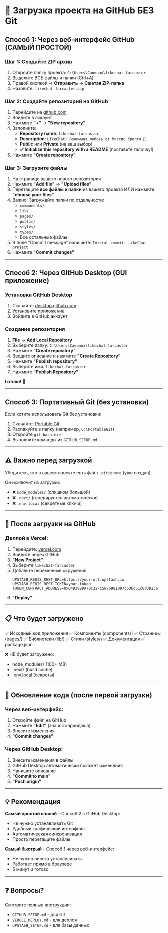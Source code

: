 # 🚀 Загрузка проекта на GitHub БЕЗ Git

## Способ 1: Через веб-интерфейс GitHub (САМЫЙ ПРОСТОЙ)

### Шаг 1: Создайте ZIP архив

1. Откройте папку проекта: `C:\Users\Савиных\likechat-farcaster`
2. Выделите ВСЕ файлы и папки (Ctrl+A)
3. Правой кнопкой → **Отправить** → **Сжатая ZIP-папка**
4. Назовите: `likechat-farcaster.zip`

### Шаг 2: Создайте репозиторий на GitHub

1. Перейдите на [github.com](https://github.com)
2. Войдите в аккаунт
3. Нажмите **"+"** → **"New repository"**
4. Заполните:
   - **Repository name**: `likechat-farcaster`
   - **Description**: `LikeChat: Взаимная любовь от Миссис Крипто 💌`
   - **Public** или **Private** (на ваш выбор)
   - **✅ Initialize this repository with a README** (поставьте галочку!)
5. Нажмите **"Create repository"**

### Шаг 3: Загрузите файлы

1. На странице вашего нового репозитория
2. Нажмите **"Add file"** → **"Upload files"**
3. Перетащите **все файлы и папки** из вашего проекта ИЛИ нажмите **"choose your files"**
4. Важно: Загружайте папки по отдельности:
   - `components/`
   - `lib/`
   - `pages/`
   - `public/`
   - `styles/`
   - `types/`
   - Все остальные файлы
5. В поле "Commit message" напишите: `Initial commit: LikeChat project`
6. Нажмите **"Commit changes"**

---

## Способ 2: Через GitHub Desktop (GUI приложение)

### Установка GitHub Desktop

1. Скачайте: [desktop.github.com](https://desktop.github.com/)
2. Установите приложение
3. Войдите в GitHub аккаунт

### Создание репозитория

1. **File** → **Add Local Repository**
2. Выберите папку: `C:\Users\Савиных\likechat-farcaster`
3. Нажмите **"Create repository"**
4. Введите описание и нажмите **"Create Repository"**
5. Нажмите **"Publish repository"**
6. Выберите имя: `likechat-farcaster`
7. Нажмите **"Publish Repository"**

**Готово!** 🎉

---

## Способ 3: Портативный Git (без установки)

Если хотите использовать Git без установки:

1. Скачайте: [Portable Git](https://git-scm.com/download/win)
2. Распакуйте в папку (например, `C:\PortableGit`)
3. Откройте `git-bash.exe`
4. Выполните команды из `GITHUB_SETUP.md`

---

## ⚠️ Важно перед загрузкой

Убедитесь, что в вашем проекте есть файл `.gitignore` (уже создан).

Он исключит из загрузки:
- ❌ `node_modules/` (слишком большой)
- ❌ `.next/` (генерируется автоматически)
- ❌ `.env.local` (секретные ключи)

---

## 🎯 После загрузки на GitHub

### Деплой в Vercel:

1. Перейдите: [vercel.com](https://vercel.com)
2. Войдите через GitHub
3. **"New Project"**
4. Выберите `likechat-farcaster`
5. Добавьте переменные окружения:
   ```
   UPSTASH_REDIS_REST_URL=https://your-url.upstash.io
   UPSTASH_REDIS_REST_TOKEN=your-token
   TOKEN_CONTRACT_ADDRESS=0x04D388DA70C32FC5876981097c536c51c8d3D236
   ```
6. **"Deploy"**

---

## 📋 Что будет загружено

✅ Исходный код приложения
✅ Компоненты (components/)
✅ Страницы (pages/)
✅ Библиотеки (lib/)
✅ Стили (styles/)
✅ Документация
✅ package.json

❌ НЕ будет загружено:
- node_modules/ (100+ MB)
- .next/ (build cache)
- .env.local (секреты)

---

## 🔄 Обновление кода (после первой загрузки)

### Через веб-интерфейс:
1. Откройте файл на GitHub
2. Нажмите **"Edit"** (значок карандаша)
3. Внесите изменения
4. **"Commit changes"**

### Через GitHub Desktop:
1. Внесите изменения в файлы
2. GitHub Desktop автоматически покажет изменения
3. Напишите описание
4. **"Commit to main"**
5. **"Push origin"**

---

## 💡 Рекомендация

**Самый простой способ** - Способ 2 с GitHub Desktop:
- Не нужно устанавливать Git
- Удобный графический интерфейс
- Автоматическая синхронизация
- Просто перетащите файлы

**Самый быстрый** - Способ 1 через веб-интерфейс:
- Не нужно ничего устанавливать
- Работает прямо в браузере
- 5 минут и готово

---

## ❓ Вопросы?

Смотрите полные инструкции:
- `GITHUB_SETUP.md` - для Git
- `VERCEL_DEPLOY.md` - для деплоя
- `UPSTASH_SETUP.md` - для базы данных
